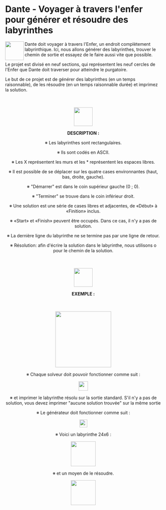 # Dante - Voyager à travers l'enfer pour générer et résoudre des labyrinthes

<img src="https://media.mutualart.com/Images/Articles/09_2021/09/340031ad-3001-43ed-9f95-8f1d88e9683e-Mappa%20dell'Inferno.Jpeg" height=60 align="left">
<p>Dante doit voyager à travers l'Enfer, un endroit complètement labyrinthique. Ici, nous allons générer des labyrinthes, trouver
le chemin de sortie et essayez de le faire aussi vite que possible.</p>
<p>Le projet est divisé en neuf sections, qui représentent les neuf cercles de l'Enfer que Dante doit traverser pour atteindre le purgatoire.</p>
<p>Le but de ce projet est de générer des labyrinthes (en un temps raisonnable), de les résoudre (en un temps raisonnable durée) et imprimez la solution.</p>
<br></br>
<div align="center">
<img src="https://encrypted-tbn2.gstatic.com/images?q=tbn:ANd9GcSOPI0cWta6ang1l-KbvEbWEblFaAmmE1_9CJKowWyh8n9perCe" height=60 align="center">
<p><b>DESCRIPTION :</b></p>
<p>&#8251 Les labyrinthes sont rectangulaires.</p>
<p>&#8251 Ils sont codés en ASCII.</p>
<p>&#8251 Les X représentent les murs et les * représentent les espaces libres.</p>
<p>&#8251 Il est possible de se déplacer sur les quatre cases environnantes (haut, bas, droite, gauche).</p>
<p>&#8251 "Démarrer" est dans le coin supérieur gauche (0 ; 0).</p>
<p>&#8251 "Terminer" se trouve dans le coin inférieur droit.</p>
<p>&#8251 Une solution est une série de cases libres et adjacentes, de «Début» à «Finition» inclus.</p>
<p>&#8251 «Start» et «Finish» peuvent être occupés. Dans ce cas, il n'y a pas de solution.</p>
<p>&#8251 La dernière ligne du labyrinthe ne se termine pas par une ligne de retour.</p>
<p>&#8251 Résolution: afin d'écrire la solution dans le labyrinthe, nous utilisons o pour le chemin de la solution.</p>
</div>
<br></br>
<div align="center">
<img src="https://cdn.essentiels.bnf.fr/media/images/cache/crop_doublelandscape_1000_500/rc/0v7YZSdz/uploads/media/image/20201204180548000000_pas_2524.jpg" height=60 align="center">
<p><b>EXEMPLE :</b></p>
<br></br>
<img src="https://lh3.googleusercontent.com/A5l3Zqj6JnfQJfyy1wt9bf73hvexTYuvdg8vpCnH7fopoml3QN3aXLSnzfkvZtTNXfvbK7MxswvnQ9WlkiTCsEOmFge6mBZXM19DN6M" height=180>
<p>&#8251 Chaque solveur doit pouvoir fonctionner comme suit :</p>
<img src="https://lh3.googleusercontent.com/SIImmj2MCN3xuqZC9gaicCkcw9jPiEkhAVY0qUMfMNGdS7qaJLfnADYAqkWQSLnHVT9YxQzIPhyrgnBCnTVHIT4mXnPwo9ToetEQEmM9Dg" height=30 align="center">
<p>&#8251 et imprimer le labyrinthe résolu sur la sortie standard. S'il n'y a pas de solution, vous devez imprimer "aucune solution trouvée" sur la même sortie</p>
<p>&#8251 Le générateur doit fonctionner comme suit :</p>
<img src="https://lh3.googleusercontent.com/4Hsg-nRN8yZx3473ExgOUoFjvlGTQ3TgLlcLtP9lprwsVVS8vqm7GMMeme_q7E418518ERRpUpAy5KGKlt4RburSauDLnhy57i0nEyLe" height=25 align="center">
<p>&#8251 Voici un labyrinthe 24x6 :</p>
<img src="https://lh3.googleusercontent.com/JVTGUHUwuPNJCHaMPbFtSpHQ7-5EKJSj9lUfObuY2tCFpFXug-BtdRiyDRdLekYp1HVksXFVASQMwS-HpzYXO2dQtplybi4BjNmT021dYg" height=80 align="center">
<p>&#8251 et un moyen de le résoudre.</p>
<img src="https://lh3.googleusercontent.com/59dvVvLffFmZAk4dkwReySgKbAVWsKUegu7Cr8J068gG414yS8NJzvn1itKv3YR9ZG5rIVgxuD6P_xVqBx9Pix5fIvEI3a_dipbopxab" height=80 align="center">
